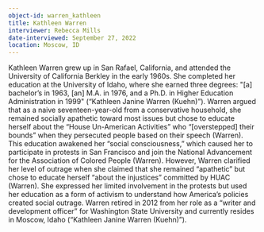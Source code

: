 ```yaml
---
object-id: warren_kathleen
title: Kathleen Warren
interviewer: Rebecca Mills
date-interviewed: September 27, 2022
location: Moscow, ID
---
```


Kathleen Warren grew up in San Rafael, California, and attended the University of California Berkley in the early 1960s. She completed her education at the University of Idaho, where she earned three degrees: "[a] bachelor’s in 1963, [an] M.A. in 1976, and a Ph.D. in Higher Education Administration in 1999" (“Kathleen Janine Warren (Kuehn)”). Warren argued that as a naive seventeen-year-old from a conservative household, she remained socially apathetic toward most issues but chose to educate herself about the “House Un-American Activities” who “[overstepped] their bounds” when they persecuted people based on their speech (Warren). This education awakened her “social consciousness,” which caused her to participate  in protests in San Francisco and join the National Advancement for the Association of Colored People (Warren). However, Warren clarified her level of outrage when she claimed that she remained “apathetic” but chose to educate herself “about the injustices” committed by HUAC (Warren). She expressed her limited involvement in the protests but used her education as a form of activism to understand how America’s policies created social outrage. Warren retired in 2012 from her role as a “writer and development officer” for Washington State University and currently resides in Moscow, Idaho (“Kathleen Janine Warren (Kuehn)”).
